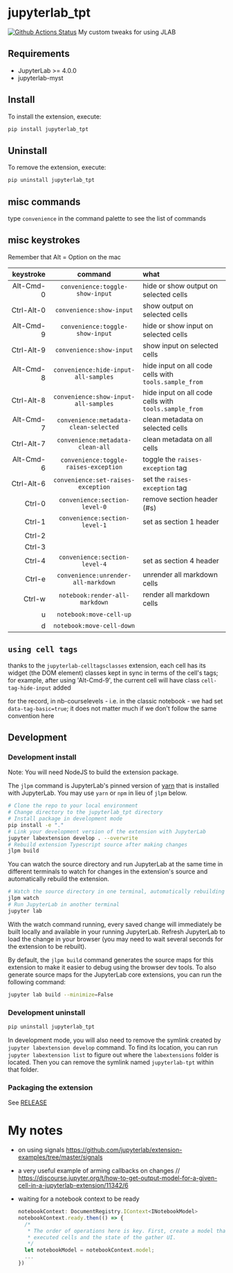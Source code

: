 # jupyterlab_tpt

[![Github Actions Status](https://github.com/parmentelat/jupyterlab-tpt/workflows/Build/badge.svg)](https://github.com/parmentelat/jupyterlab-tpt/actions/workflows/build.yml)
My custom tweaks for using JLAB

## Requirements

- JupyterLab >= 4.0.0
- jupyterlab-myst

## Install

To install the extension, execute:

```bash
pip install jupyterlab_tpt
```

## Uninstall

To remove the extension, execute:

```bash
pip uninstall jupyterlab_tpt
```

## misc commands

type `convenience` in the command palette to see the list of commands

## misc keystrokes

Remember that Alt = Option on the mac

| keystroke | command | what |
|-:|:-:|:-|
| Alt-Cmd-0 | `convenience:toggle-show-input` | hide or show output on selected cells |
| Ctrl-Alt-0 | `convenience:show-input` | show output on selected cells |
| Alt-Cmd-9 | `convenience:toggle-show-input` | hide or show input on selected cells |
| Ctrl-Alt-9 | `convenience:show-input` | show input on selected cells |
| Alt-Cmd-8 | `convenience:hide-input-all-samples` | hide input on all code cells with `tools.sample_from` |
| Ctrl-Alt-8 | `convenience:show-input-all-samples` | hide input on all code cells with `tools.sample_from` |
| Alt-Cmd-7 | `convenience:metadata-clean-selected` | clean metadata on selected cells |
| Ctrl-Alt-7 | `convenience:metadata-clean-all` | clean metadata on all cells |
| Alt-Cmd-6 | `convenience:toggle-raises-exception` | toggle the `raises-exception` tag |
| Ctrl-Alt-6 | `convenience:set-raises-exception` | set the `raises-exception` tag |
| Ctrl-0 | `convenience:section-level-0` | remove section header (#s) |
| Ctrl-1 | `convenience:section-level-1` | set as section 1 header |
| Ctrl-2 |
| Ctrl-3 |
| Ctrl-4 | `convenience:section-level-4` | set as section 4 header |
| Ctrl-e | `convenience:unrender-all-markdown` | unrender all markdown cells |
| Ctrl-w | `notebook:render-all-markdown` | render all markdown cells |
| u | `notebook:move-cell-up` |
| d | `notebook:move-cell-down` |

## `using cell tags`

thanks to the `jupyterlab-celltagsclasses` extension, each cell has its widget
(the DOM element) classes kept in sync in terms of the cell's tags; for example,
after using 'Alt-Cmd-9', the current cell will have class `cell-tag-hide-input`
added

for the record, in nb-courselevels - i.e. in the classic notebook - we had set `data-tag-basic=true`; 
it does not matter much if we don't follow the same convention here

## Development

### Development install

Note: You will need NodeJS to build the extension package.

The `jlpm` command is JupyterLab's pinned version of
[yarn](https://yarnpkg.com/) that is installed with JupyterLab. You may use
`yarn` or `npm` in lieu of `jlpm` below.

```bash
# Clone the repo to your local environment
# Change directory to the jupyterlab_tpt directory
# Install package in development mode
pip install -e "."
# Link your development version of the extension with JupyterLab
jupyter labextension develop . --overwrite
# Rebuild extension Typescript source after making changes
jlpm build
```

You can watch the source directory and run JupyterLab at the same time in different terminals to watch for changes in the extension's source and automatically rebuild the extension.

```bash
# Watch the source directory in one terminal, automatically rebuilding when needed
jlpm watch
# Run JupyterLab in another terminal
jupyter lab
```

With the watch command running, every saved change will immediately be built locally and available in your running JupyterLab. Refresh JupyterLab to load the change in your browser (you may need to wait several seconds for the extension to be rebuilt).

By default, the `jlpm build` command generates the source maps for this extension to make it easier to debug using the browser dev tools. To also generate source maps for the JupyterLab core extensions, you can run the following command:

```bash
jupyter lab build --minimize=False
```

### Development uninstall

```bash
pip uninstall jupyterlab_tpt
```

In development mode, you will also need to remove the symlink created by `jupyter labextension develop`
command. To find its location, you can run `jupyter labextension list` to figure out where the `labextensions`
folder is located. Then you can remove the symlink named `jupyterlab-tpt` within that folder.

### Packaging the extension

See [RELEASE](RELEASE.md)

# My notes

* on using signals
  <https://github.com/jupyterlab/extension-examples/tree/master/signals>

* a very useful example of arming callbacks on changes
  // https://discourse.jupyter.org/t/how-to-get-output-model-for-a-given-cell-in-a-jupyterlab-extension/11342/6

* waiting for a notebook context to be ready
  ```js
  notebookContext: DocumentRegistry.IContext<INotebookModel>
  notebookContext.ready.then(() => {
    /*
     * The order of operations here is key. First, create a model that contains a log of
     * executed cells and the state of the gather UI.
     */
    let notebookModel = notebookContext.model;
    ...
  })
  ```
